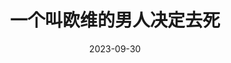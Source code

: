 ---
layout: movie-review
title: 一个叫欧维的男人决定去死
description: >
  这部电影的优点包括但不限于（1）人物性格很鲜明，又通过一些穿插的叙事让我们看见了主角，即欧维，人物形象上的反差。这个看起来不近人情、固执古板、说话横冲直撞的老头儿，对亡妻却无微不至、一往情深，很难不令人动容。（2）故事具有戏剧性，无论是当下时空的邻里生活，还是欧维记忆中的人生大事，都描绘得比较有意思。（3）对于没去过北欧的人，比如我，有些异域风情。比如，名贵品种布偶猫在他们社区里竟然在流浪；比如，作为普通火车工人的欧维在上个世纪就能频繁地换新车、住大house，每周四下午一点还和妻子一起在面包店品尝甜品。
category: 电影
img: assets/img/movie/2023/yi_ge_jiao_ou_wei_de_nan_ren_jue_ding_qu_si.webp
star: 5
date: 2023-09-30
---